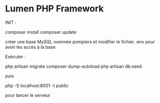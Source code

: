 # Lumen PHP Framework

INIT : 

composer install
composer update

créer une base MySQL nommée pompiers et modifier le fichier .env pour avoir les accès à la base

Exécuter :

php artisan migrate
composer dump-autoload
php artisan db:seed

puis 

php -S localhost:8001 -t public 

pour lancer le serveur
